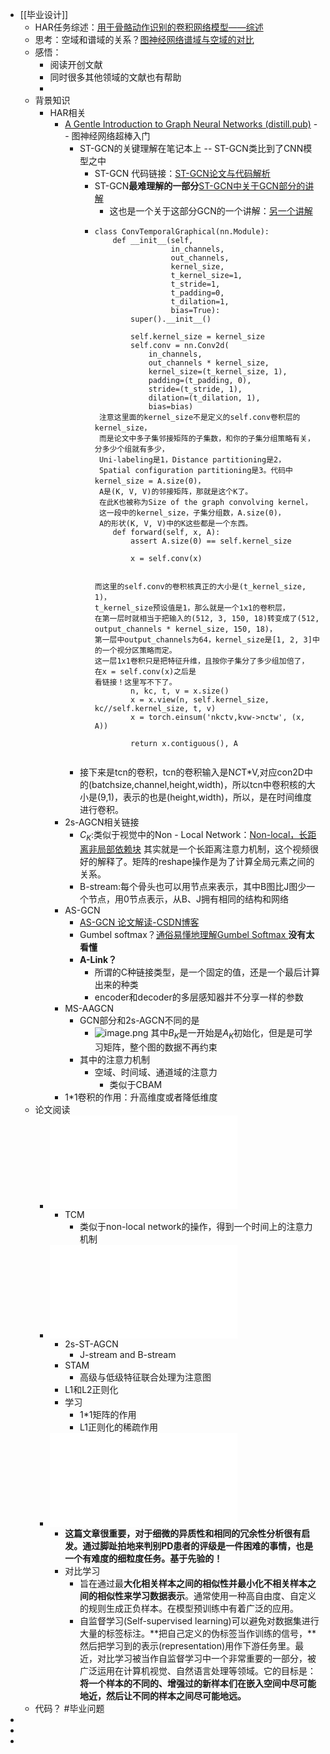 - [[毕业设计]]
	- HAR任务综述：[用于骨骼动作识别的卷积网络模型——综述](https://blog.csdn.net/xiaoyuting999/article/details/129903796?utm_medium=distribute.pc_relevant.none-task-blog-2~default~baidujs_baidulandingword~default-1-129903796-blog-121403263.235^v38^pc_relevant_anti_t3_base&spm=1001.2101.3001.4242.2&utm_relevant_index=4)
	- 思考：空域和谱域的关系？[图神经网络谱域与空域的对比](https://zhuanlan.zhihu.com/p/148835806)
	- 感悟：
		- 阅读开创文献
		- 同时很多其他领域的文献也有帮助
		-
	- 背景知识
		- HAR相关
			- [A Gentle Introduction to Graph Neural Networks (distill.pub)](https://distill.pub/2021/gnn-intro/) -- 图神经网络超棒入门
				- ST-GCN的关键理解在笔记本上 -- ST-GCN类比到了CNN模型之中
					- ST-GCN 代码链接：[ST-GCN论文与代码解析](https://zhuanlan.zhihu.com/p/418989078)
					- ST-GCN**最难理解的一部分**[ST-GCN中关于GCN部分的讲解](https://www.zhihu.com/question/324532901/answer/754377409)
						- 这也是一个关于这部分GCN的一个讲解：[另一个讲解](https://blog.csdn.net/qq_44024204/article/details/115030327)
					- ```
					  class ConvTemporalGraphical(nn.Module):
					      def __init__(self,
					                   in_channels,
					                   out_channels,
					                   kernel_size,
					                   t_kernel_size=1,
					                   t_stride=1,
					                   t_padding=0,
					                   t_dilation=1,
					                   bias=True):
					          super().__init__()
					  
					          self.kernel_size = kernel_size
					          self.conv = nn.Conv2d(
					              in_channels,
					              out_channels * kernel_size,
					              kernel_size=(t_kernel_size, 1),
					              padding=(t_padding, 0),
					              stride=(t_stride, 1),
					              dilation=(t_dilation, 1),
					              bias=bias)
					   注意这里面的kernel_size不是定义的self.conv卷积层的kernel_size，
					   而是论文中多子集邻接矩阵的子集数，和你的子集分组策略有关，分多少个组就有多少，
					   Uni-labeling是1，Distance partitioning是2，
					   Spatial configuration partitioning是3。代码中kernel_size = A.size(0)，
					   A是(K, V, V)的邻接矩阵，那就是这个K了。
					   在此K也被称为Size of the graph convolving kernel，
					   这一段中的kernel_size，子集分组数，A.size(0)，
					   A的形状(K, V, V)中的K这些都是一个东西。
					      def forward(self, x, A):
					          assert A.size(0) == self.kernel_size
					  
					          x = self.conv(x)
					          
					          
					  而这里的self.conv的卷积核真正的大小是(t_kernel_size, 1)，
					  t_kernel_size预设值是1，那么就是一个1x1的卷积层，
					  在第一层时就相当于把输入的(512, 3, 150, 18)转变成了(512, output_channels * kernel_size, 150, 18)，
					  第一层中output_channels为64，kernel_size是[1, 2, 3]中的一个视分区策略而定。
					  这一层1x1卷积只是把特征升维，且按你子集分了多少组加倍了，
					  在x = self.conv(x)之后是
					  看链接！这里写不下了。
					          n, kc, t, v = x.size()
					          x = x.view(n, self.kernel_size, kc//self.kernel_size, t, v)
					          x = torch.einsum('nkctv,kvw->nctw', (x, A))
					  
					          return x.contiguous(), A
					         
					  ```
				- 接下来是tcn的卷积，tcn的卷积输入是N*C*T*V,对应con2D中的(batchsize,channel,height,width)，所以tcn中卷积核的大小是(9,1)，表示的也是(height,width)，所以，是在时间维度进行卷积。
			- 2s-AGCN相关链接
				- $C_K$:类似于视觉中的Non - Local Network：[Non-local，长距离非局部依赖块](https://www.bilibili.com/video/BV1Be4y1g7t9/?spm_id_from=333.337.search-card.all.click&vd_source=19d43a740c787dccf39bbc5751d77b0c)
				  其实就是一个长距离注意力机制，这个视频很好的解释了。矩阵的reshape操作是为了计算全局元素之间的关系。
				- B-stream:每个骨头也可以用节点来表示，其中B图比J图少一个节点，用0节点表示，从B、J拥有相同的结构和网络
			- AS-GCN
				- [AS-GCN 论文解读-CSDN博客](https://blog.csdn.net/xiaoyuting999/article/details/130039277)
				- Gumbel softmax？[通俗易懂地理解Gumbel Softmax ](https://zhuanlan.zhihu.com/p/633431594)**没有太看懂**
				- **A-Link？**
					- 所谓的C种链接类型，是一个固定的值，还是一个最后计算出来的种类
					- encoder和decoder的多层感知器并不分享一样的参数
			- MS-AAGCN
				- GCN部分和2s-AGCN不同的是
					- ![image.png](../assets/image_1696917424605_0.png)
					  其中$B_K$是一开始是$A_K$初始化，但是是可学习矩阵，整个图的数据不再约束
				- 其中的注意力机制
					- 空域、时间域、通道域的注意力
						- 类似于CBAM
			- 1*1卷积的作用：升高维度或者降低维度
	- 论文阅读
		- ![Sparse_Adaptive_Graph_Convolutional_Network_for_Leg_Agility_Assessment](../assets/Sparse_Adaptive_Graph_Convolutional_Network_for_Leg_Agility_Assessment_in_Parkinsons_Disease_1696926180602_0.pdf)
			- TCM
				- 类似于non-local network的操作，得到一个时间上的注意力机制
		- ![Multi-Scale_Sparse_Graph_Convolutional_Network](../assets/Multi-Scale_Sparse_Graph_Convolutional_Network_For_the_Assessment_of_Parkinsonian_Gait_1696926215873_0.pdf)
			- 2s-ST-AGCN
				- J-stream and B-stream
			- STAM
				- 高级与低级特征联合处理为注意图
			- L1和L2正则化
			- 学习
				- 1*1矩阵的作用
				- L1正则化的稀疏作用
		- ![A_Contrastive_Graph_Convolutional_Network_for_Toe-Tapping_Assessment](../assets/A_Contrastive_Graph_Convolutional_Network_for_Toe-Tapping_Assessment_in_Parkinsons_Disease_1696926243073_0.pdf)
			- **这篇文章很重要，对于细微的异质性和相同的冗余性分析很有启发。通过脚趾拍地来判别PD患者的评级是一件困难的事情，也是一个有难度的细粒度任务。基于先验的！**
			- 对比学习
				- 旨在通过最**大化相关样本之间的相似性并最小化不相关样本之间的相似性来学习数据表示**。通常使用一种高自由度、自定义的规则生成正负样本。在模型预训练中有着广泛的应用。
				- 自监督学习(Self-supervised learning)可以避免对数据集进行大量的标签标注。**把自己定义的伪标签当作训练的信号，**然后把学习到的表示(representation)用作下游任务里。最近，对比学习被当作自监督学习中一个非常重要的一部分，被广泛运用在计算机视觉、自然语言处理等领域。它的目标是：**将一个样本的不同的、增强过的新样本们在嵌入空间中尽可能地近，然后让不同的样本之间尽可能地远。**
	- 代码？ #毕业问题
-
-
-